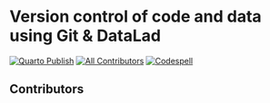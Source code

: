 # Version control of code and data using Git & DataLad

[![Quarto Publish](https://github.com/lnnrtwttkhn/version-control-book/actions/workflows/publish.yml/badge.svg)](https://github.com/lnnrtwttkhn/version-control-book/actions/workflows/publish.yml)
[![All Contributors](https://img.shields.io/github/all-contributors/lnnrtwttkhn/version-control-book?color=ee8449&style=flat-square)](#contributors)
[![Codespell](https://github.com/lnnrtwttkhn/version-control-book/actions/workflows/codespell.yml/badge.svg)](https://github.com/lnnrtwttkhn/version-control-book/actions/workflows/codespell.yml)

## Contributors

<!-- ALL-CONTRIBUTORS-LIST:START - Do not remove or modify this section -->
<!-- prettier-ignore-start -->
<!-- markdownlint-disable -->

<!-- markdownlint-restore -->
<!-- prettier-ignore-end -->

<!-- ALL-CONTRIBUTORS-LIST:END -->

